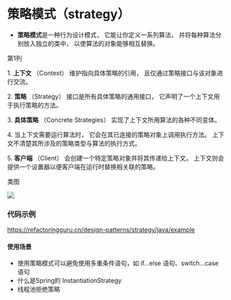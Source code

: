 # 策略模式（strategy）

-   **策略模式**是一种行为设计模式， 它能让你定义一系列算法， 并将每种算法分别放入独立的类中， 以使算法的对象能够相互替换。

第1列

1\.  **上下文** （Context） 维护指向具体策略的引用， 且仅通过策略接口与该对象进行交流。

2\.  **策略** （Strategy） 接口是所有具体策略的通用接口， 它声明了一个上下文用于执行策略的方法。

3\.  **具体策略** （Concrete Strategies） 实现了上下文所用算法的各种不同变体。

4\. 当上下文需要运行算法时， 它会在其已连接的策略对象上调用执行方法。 上下文不清楚其所涉及的策略类型与算法的执行方式。

5\. **客户端** （Client） 会创建一个特定策略对象并将其传递给上下文。 上下文则会提供一个设置器以便客户端在运行时替换相关联的策略。

类图

![](https://notes-pic-cjs.oss-cn-chengdu.aliyuncs.com/obsidian/image_4G0nJRUW77.png)



### 代码示例

<https://refactoringguru.cn/design-patterns/strategy/java/example>

#### 使用场景

-   使用策略模式可以避免使用多重条件语句，如 if...else 语句、switch...case 语句
-   什么是Spring的 InstantiationStrategy
-   线程池拒绝策略
